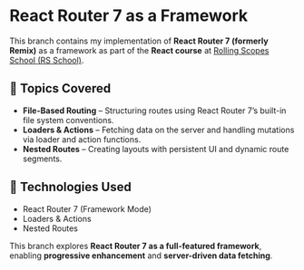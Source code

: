 # React Router 7 as a Framework

This branch contains my implementation of **React Router 7 (formerly Remix)** as a framework as part of the **React course** at [Rolling Scopes School (RS School)](https://rs.school/).

## 📌 Topics Covered
- **File-Based Routing** – Structuring routes using React Router 7’s built-in file system conventions.
- **Loaders & Actions** – Fetching data on the server and handling mutations via loader and action functions.
- **Nested Routes** – Creating layouts with persistent UI and dynamic route segments.

## 🚀 Technologies Used
- React Router 7 (Framework Mode)
- Loaders & Actions
- Nested Routes

This branch explores **React Router 7 as a full-featured framework**, enabling **progressive enhancement** and **server-driven data fetching**.
